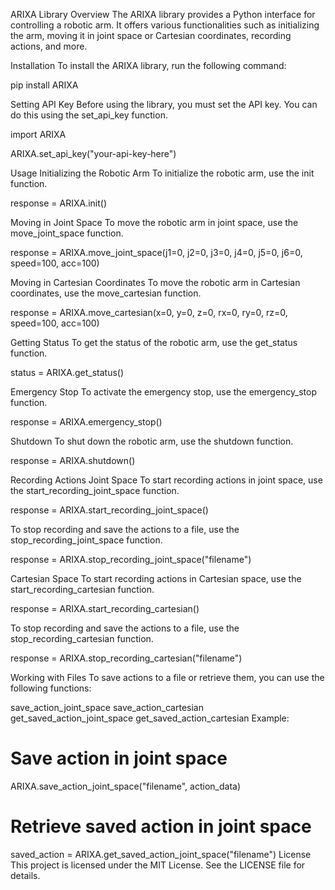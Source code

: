 ARIXA Library
Overview
The ARIXA library provides a Python interface for controlling a robotic arm. It offers various functionalities such as initializing the arm, moving it in joint space or Cartesian coordinates, recording actions, and more.

Installation
To install the ARIXA library, run the following command:


pip install ARIXA

Setting API Key
Before using the library, you must set the API key. You can do this using the set_api_key function.

import ARIXA

ARIXA.set_api_key("your-api-key-here")

Usage
Initializing the Robotic Arm
To initialize the robotic arm, use the init function.

response = ARIXA.init()


Moving in Joint Space
To move the robotic arm in joint space, use the move_joint_space function.

response = ARIXA.move_joint_space(j1=0, j2=0, j3=0, j4=0, j5=0, j6=0, speed=100, acc=100)


Moving in Cartesian Coordinates
To move the robotic arm in Cartesian coordinates, use the move_cartesian function.

response = ARIXA.move_cartesian(x=0, y=0, z=0, rx=0, ry=0, rz=0, speed=100, acc=100)


Getting Status
To get the status of the robotic arm, use the get_status function.

status = ARIXA.get_status()


Emergency Stop
To activate the emergency stop, use the emergency_stop function.

response = ARIXA.emergency_stop()


Shutdown
To shut down the robotic arm, use the shutdown function.

response = ARIXA.shutdown()


Recording Actions
Joint Space
To start recording actions in joint space, use the start_recording_joint_space function.

response = ARIXA.start_recording_joint_space()

To stop recording and save the actions to a file, use the stop_recording_joint_space function.

response = ARIXA.stop_recording_joint_space("filename")

Cartesian Space
To start recording actions in Cartesian space, use the start_recording_cartesian function.

response = ARIXA.start_recording_cartesian()

To stop recording and save the actions to a file, use the stop_recording_cartesian function.

response = ARIXA.stop_recording_cartesian("filename")


Working with Files
To save actions to a file or retrieve them, you can use the following functions:

save_action_joint_space
save_action_cartesian
get_saved_action_joint_space
get_saved_action_cartesian
Example:

# Save action in joint space
ARIXA.save_action_joint_space("filename", action_data)

# Retrieve saved action in joint space
saved_action = ARIXA.get_saved_action_joint_space("filename")
License
This project is licensed under the MIT License. See the LICENSE file for details.